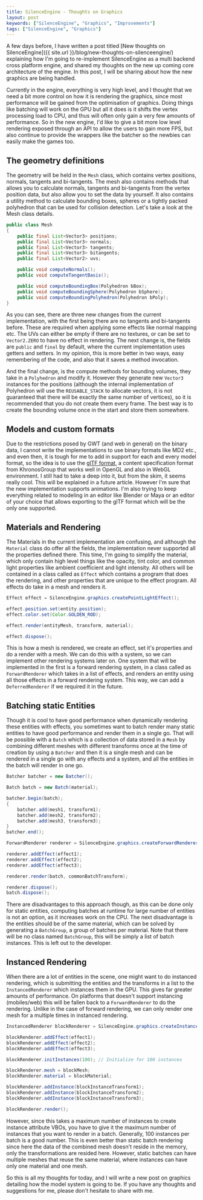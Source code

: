 ```yaml
---
title: SilenceEngine - Thoughts on Graphics
layout: post
keywords: ["SilenceEngine", "Graphics", "Improvements"]
tags: ["SilenceEngine", "Graphics"]
---
```


A few days before, I have written a post titled [New thoughts on SilenceEngine]({{ site.url }}/blog/new-thoughts-on-silenceengine/) explaining how I'm going to re-implement SilenceEngine as a multi backend cross platform engine, and shared my thoughts on the new up coming core architecture of the engine. In this post, I will be sharing about how the new graphics are being handled.

Currently in the engine, everything is very high level, and I thought that we need a bit more control on how it is rendering the graphics, since most performance will be gained from the optimisation of graphics. Doing things like batching will work on the GPU but all it does is it shifts the vertex processing load to CPU, and thus will often only gain a very few amounts of performance. So in the new engine, I'd like to give a bit more low level rendering exposed through an API to allow the users to gain more FPS, but also continue to provide the wrappers like the batcher so the newbies can easily make the games too.

## The geometry definitions

The geometry will be held in the `Mesh` class, which contains vertex positions, normals, tangents and bi-tangents. The mesh also contains methods that allows you to calculate normals, tangents and bi-tangents from the vertex position data, but also allow you to set the data by yourself. It also contains a utility method to calculate bounding boxes, spheres or a tightly packed polyhedron that can be used for collision detection. Let's take a look at the Mesh class details.

~~~java
public class Mesh
{
    public final List<Vector3> positions;
    public final List<Vector3> normals;
    public final List<Vector3> tangents;
    public final List<Vector3> bitangents;
    public final List<Vector2> uvs;

    public void computeNormals();
    public void computeTangentBasis();

    public void computeBoundingBox(Polyhedron bBox);
    public void computeBoundingSphere(Polyhedron bSphere);
    public void computeBoundingPolyhedron(Polyhedron bPoly);
}
~~~

As you can see, there are three new changes from the current implementation, with the first being there are no tangents and bi-tangents before. These are required when applying some effects like normal mapping etc. The UVs can either be empty if there are no textures, or can be set to `Vector2.ZERO` to have no effect in rendering. The next change is, the fields are `public` and `final` by default, where the current implementation uses getters and setters. In my opinion, this is more better in two ways, easy remembering of the code, and also that it saves a method invocation.

And the final change, is the compute methods for bounding volumes, they take in a `Polyhedron` and modify it. However they generate new `Vector3` instances for the positions (although the internal implementation of Polyhedron will use the `REUSABLE_STACK` to allocate vectors, it is not guaranteed that there will be exactly the same number of vertices), so it is recommended that you do not create them every frame. The best way is to create the bounding volume once in the start and store them somewhere.

## Models and custom formats

Due to the restrictions posed by GWT (and web in general) on the binary data, I cannot write the implementations to use binary formats like MD2 etc., and even then, it is tough for me to add in support for each and every model format, so the idea is to use the [glTF format](https://github.com/KhronosGroup/glTF/), a content specification format from KhronosGroup that works well in OpenGL and also in WebGL environment. I still had to take a deep into it, but from the skim, it seems really cool. This will be explained in a future article. However I'm sure that the new implementation supports animations. I'm also trying to keep everything related to modeling in an editor like Blender or Maya or an editor of your choice that allows exporting to the glTF format which will be the only one supported.

## Materials and Rendering

The Materials in the current implementation are confusing, and although the `Material` class do offer all the fields, the implementation never supported all the properties defined there. This time, I'm going to simplify the material, which only contain high level things like the opacity, tint color, and common light properties like ambient coefficient and light intensity. All others will be contained in a class called as `Effect` which contains a program that does the rendering, and other properties that are unique to the effect program. All effects do take in a mesh and renders it.

~~~java
Effect effect = SilenceEngine.graphics.createPointLightEffect();

effect.position.set(entity.position);
effect.color.set(Color.GOLDEN_ROD);

effect.render(entityMesh, transform, material);

effect.dispose();
~~~

This is how a mesh is rendered, we create an effect, set it's properties and do a render with a mesh. We can do this with a system, so we can implement other rendering systems later on. One system that will be implemented in the first is a forward rendering system, in a class called as `ForwardRenderer` which takes in a list of effects, and renders an entity using all those effects in a forward rendering system. This way, we can add a `DeferredRenderer` if we required it in the future.

## Batching static Entities

Though it is cool to have good performance when dynamically rendering these entities with effects, you sometimes want to batch render many static entities to have good performance and render them in a single go. That will be possible with a `Batch` which is a collection of data stored in a `Mesh` by combining different meshes with different transforms once at the time of creation by using a `Batcher` and then it is a single mesh and can be rendered in a single go with any effects and a system, and all the entities in the batch will render in one go.

~~~java
Batcher batcher = new Batcher();

Batch batch = new Batch(material);

batcher.begin(batch);
{
    batcher.add(mesh1, transform1);
    batcher.add(mesh2, transform2);
    batcher.add(mesh3, transform3);
}
batcher.end();

ForwardRenderer renderer = SilenceEngine.graphics.createForwardRenderer();

renderer.addEffect(effect1);
renderer.addEffect(effect2);
renderer.addEffect(effect3);

renderer.render(batch, commonBatchTransform);

renderer.dispose();
batch.dispose();
~~~

There are disadvantages to this approach though, as this can be done only for static entities, computing batches at runtime for large number of entities is not an option, as it increases work on the CPU. The next disadvantage is the entities should be of the same material, which can be solved by generating a `BatchGroup`, a group of batches per material. Note that there will be no class named `BatchGroup`, this will be simply a list of batch instances. This is left out to the developer.

## Instanced Rendering

When there are a lot of entities in the scene, one might want to do instanced rendering, which is submitting the entities and the transforms in a list to the `InstancedRenderer` which instances them in the GPU. This gives far greater amounts of performance. On platforms that doesn't support instancing (mobiles/web) this will be fallen back to a `ForwardRenderer` to do the rendering. Unlike in the case of forward rendering, we can only render one mesh for a multiple times in instanced rendering.

~~~java
InstancedRenderer blockRenderer = SilenceEngine.graphics.createInstancedRenderer();

blockRenderer.addEffect(effect1);
blockRenderer.addEffect(effect2);
blockRenderer.addEffect(effect3);

blockRenderer.initInstances(100); // Initialize for 100 instances

blockRenderer.mesh = blockMesh;
blockRenderer.material = blockMaterial;

blockRenderer.addInstance(blockInstanceTransform1);
blockRenderer.addInstance(blockInstanceTransform2);
blockRenderer.addInstance(blockInstanceTransform3);

blockRenderer.render();
~~~

However, since this takes a maximum number of instances to create instance attribute VBOs, you have to give it the maximum number of instances that you want to render in a batch. Generally, 100 instances per batch is a good number. This is even better than static batch rendering since here the data of the combined mesh doesn't reside in the memory, only the transformations are resided here. However, static batches can have multiple meshes that reuse the same material, where instances can have only one material and one mesh.

So this is all my thoughts for today, and I will write a new post on graphics detailing how the model system is going to be. If you have any thoughts and suggestions for me, please don't hesitate to share with me.

